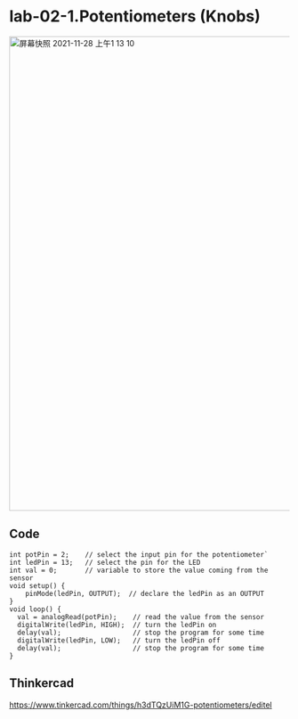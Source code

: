# lab-02-1.Potentiometers (Knobs)

<img width="852" alt="屏幕快照 2021-11-28 上午1 13 10" src="https://user-images.githubusercontent.com/91987208/143974085-5cafd8ea-c9d8-406d-a587-323a8b168db0.png">

## Code

```
int potPin = 2;    // select the input pin for the potentiometer`
int ledPin = 13;   // select the pin for the LED
int val = 0;       // variable to store the value coming from the sensor
void setup() {
    pinMode(ledPin, OUTPUT);  // declare the ledPin as an OUTPUT
}
void loop() {
  val = analogRead(potPin);    // read the value from the sensor
  digitalWrite(ledPin, HIGH);  // turn the ledPin on
  delay(val);                  // stop the program for some time
  digitalWrite(ledPin, LOW);   // turn the ledPin off
  delay(val);                  // stop the program for some time
}
```
## Thinkercad 
https://www.tinkercad.com/things/h3dTQzUiM1G-potentiometers/editel
